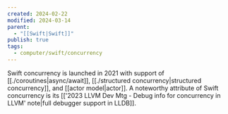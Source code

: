 ```yaml
---
created: 2024-02-22
modified: 2024-03-14
parent:
  - "[[Swift|Swift]]"
publish: true
tags:
  - computer/swift/concurrency
---
```


Swift concurrency is launched in 2021 with support of [[./coroutines|async/await]], [[./structured concurrency|structured concurrency]], and [[actor model|actor]]. A noteworthy attribute of Swift concurrency is its [['2023 LLVM Dev Mtg - Debug info for concurrency in LLVM' note|full debugger support in LLDB]].